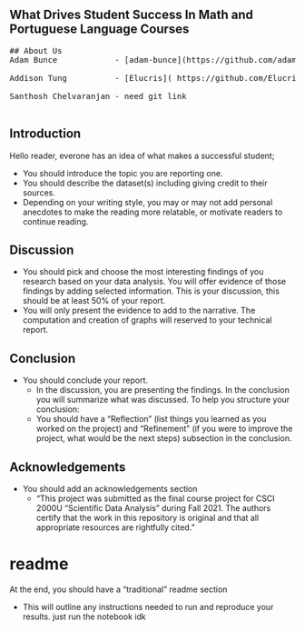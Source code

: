 ## What Drives Student Success In Math and Portuguese Language Courses
<pre>
## About Us
Adam Bunce            - [adam-bunce](https://github.com/adam-bunce)<br>
Addison Tung          - [Elucris]( https://github.com/Elucris) <br>
Santhosh Chelvaranjan - need git link <br>
</pre>

## Introduction
Hello reader, everone has an idea of what makes a successful student; 
- You should introduce the topic you are reporting one.
- You should describe the dataset(s) including giving credit to their sources.
- Depending on your writing style, you may or may not add personal anecdotes to make 
the reading more relatable, or motivate readers to continue reading.

## Discussion 
- You should pick and choose the most interesting findings of you research based on your 
data analysis. You will offer evidence of those findings by adding selected information. 
This is your discussion, this should be at least 50% of your report.
- You will only present the evidence to add to the narrative. The computation and 
creation of graphs will reserved to your technical report.

## Conclusion
- You should conclude your report.
  - In the discussion, you are presenting the findings. In the conclusion you will 
summarize what was discussed. To help you structure your conclusion:
  - You should have a “Reflection” (list things you learned as you worked on 
the project) and “Refinement” (if you were to improve the project, what 
would be the next steps) subsection in the conclusion.

## Acknowledgements
-  You should add an acknowledgements section
   - “This project was submitted as the final course project for CSCI 2000U “Scientific 
Data Analysis” during Fall 2021. The authors certify that the work in this 
repository is original and that all appropriate resources are rightfully cited.”


# readme
At the end, you should have a “traditional” readme section
- This will outline any instructions needed to run and reproduce your results.
just run the notebook idk
